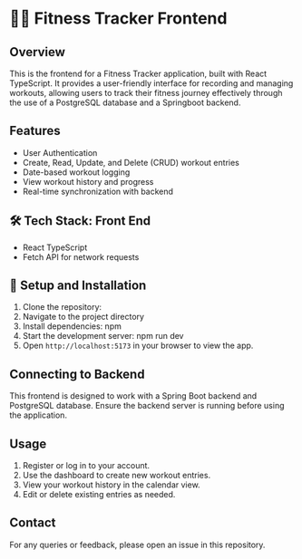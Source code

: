 # 🏋️‍♀️ Fitness Tracker Frontend

## Overview

This is the frontend for a Fitness Tracker application, built with React TypeScript. It provides a user-friendly interface for recording and managing workouts, allowing users to track their fitness journey effectively through the use of a PostgreSQL database and a Springboot backend. 

## Features

- User Authentication
- Create, Read, Update, and Delete (CRUD) workout entries
- Date-based workout logging
- View workout history and progress
- Real-time synchronization with backend

## 🛠️ Tech Stack: Front End

- React TypeScript
- Fetch API for network requests

## 🔧 Setup and Installation

1. Clone the repository:
2. Navigate to the project directory
3. Install dependencies: npm
4. Start the development server: npm run dev
5. Open `http://localhost:5173` in your browser to view the app.

## Connecting to Backend

This frontend is designed to work with a Spring Boot backend and PostgreSQL database. Ensure the backend server is running before using the application. 

## Usage

1. Register or log in to your account.
2. Use the dashboard to create new workout entries.
3. View your workout history in the calendar view.
4. Edit or delete existing entries as needed.

## Contact

For any queries or feedback, please open an issue in this repository.

